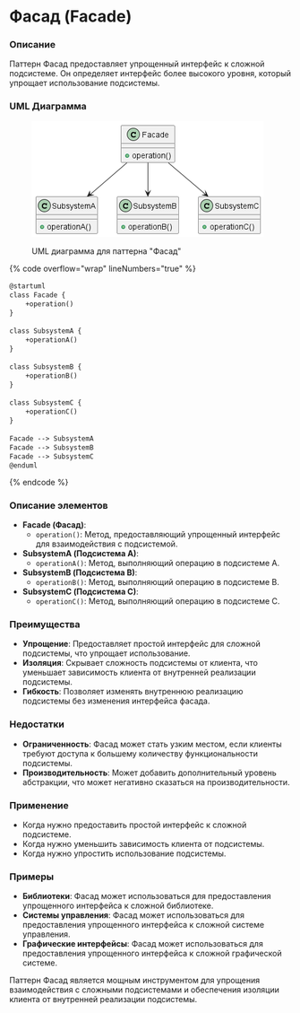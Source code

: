# Фасад (Facade)

### **Описание**

Паттерн Фасад предоставляет упрощенный интерфейс к сложной подсистеме. Он определяет интерфейс более высокого уровня, который упрощает использование подсистемы.

### **UML Диаграмма**

<figure><img src="../../../.gitbook/assets/image (1) (1) (1) (1) (1) (1) (1) (1) (1) (1) (1) (1).png" alt=""><figcaption><p>UML диаграмма для паттерна "Фасад"</p></figcaption></figure>

{% code overflow="wrap" lineNumbers="true" %}
```plant-uml
@startuml
class Facade {
    +operation()
}

class SubsystemA {
    +operationA()
}

class SubsystemB {
    +operationB()
}

class SubsystemC {
    +operationC()
}

Facade --> SubsystemA
Facade --> SubsystemB
Facade --> SubsystemC
@enduml
```
{% endcode %}

### **Описание элементов**

* **Facade (Фасад)**:
  * `operation()`: Метод, предоставляющий упрощенный интерфейс для взаимодействия с подсистемой.
* **SubsystemA (Подсистема A)**:
  * `operationA()`: Метод, выполняющий операцию в подсистеме A.
* **SubsystemB (Подсистема B)**:
  * `operationB()`: Метод, выполняющий операцию в подсистеме B.
* **SubsystemC (Подсистема C)**:
  * `operationC()`: Метод, выполняющий операцию в подсистеме C.

### **Преимущества**

* **Упрощение**: Предоставляет простой интерфейс для сложной подсистемы, что упрощает использование.
* **Изоляция**: Скрывает сложность подсистемы от клиента, что уменьшает зависимость клиента от внутренней реализации подсистемы.
* **Гибкость**: Позволяет изменять внутреннюю реализацию подсистемы без изменения интерфейса фасада.

### **Недостатки**

* **Ограниченность**: Фасад может стать узким местом, если клиенты требуют доступа к большему количеству функциональности подсистемы.
* **Производительность**: Может добавить дополнительный уровень абстракции, что может негативно сказаться на производительности.

### **Применение**

* Когда нужно предоставить простой интерфейс к сложной подсистеме.
* Когда нужно уменьшить зависимость клиента от подсистемы.
* Когда нужно упростить использование подсистемы.

### **Примеры**

* **Библиотеки**: Фасад может использоваться для предоставления упрощенного интерфейса к сложной библиотеке.
* **Системы управления**: Фасад может использоваться для предоставления упрощенного интерфейса к сложной системе управления.
* **Графические интерфейсы**: Фасад может использоваться для предоставления упрощенного интерфейса к сложной графической системе.

Паттерн Фасад является мощным инструментом для упрощения взаимодействия с сложными подсистемами и обеспечения изоляции клиента от внутренней реализации подсистемы.
